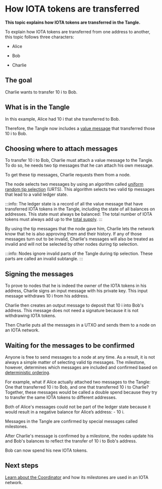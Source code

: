 # How IOTA tokens are transferred

**This topic explains how IOTA tokens are transferred in the Tangle.**

To explain how IOTA tokens are transferred from one address to another, this topic follows three characters:

- Alice

- Bob

- Charlie

## The goal

Charlie wants to transfer 10 i to Bob.

## What is in the Tangle

In this example, Alice had 10 i that she transferred to Bob.

Therefore, the Tangle now includes a [value message](../the-tangle/message-types.md) that transferred those 10 i to Bob.

## Choosing where to attach messages

To transfer 10 i to Bob, Charlie must attach a value message to the Tangle. To do so, he needs two tip messages that he can attach his own message.

To get these tip messages, Charlie requests them from a node.

The node selects two messages by using an algorithm called [uniform random tip selection](../the-tangle/tip-selection.md) (URTS). This algorithm selects two valid tip messages that lead to a valid ledger state.

:::info:
The ledger state is a record of all the value message that have transferred IOTA tokens in the Tangle, including the state of all balances on addresses. This state must always be balanced: The total number of IOTA tokens must always add up to the  [total supply](../the-tangle/genesis.md).
:::

By using the tip messages that the node gave him, Charlie lets the network know that he is also approving them and their history. If any of those messages turn out to be invalid, Charlie's messages will also be treated as invalid and will not be selected by other nodes during tip selection.

:::info:
Nodes ignore invalid parts of the Tangle during tip selection. These parts are called an invalid subtangle.
:::

## Signing the messages

To prove to nodes that he is indeed the owner of the IOTA tokens in his address, Charlie signs an input message with his private key. This input message withdraws 10 i from his address.

Charlie then creates an output message to deposit that 10 i into Bob's address. This message does not need a signature because it is not withdrawing IOTA tokens.

Then Charlie puts all the messages in a UTXO and sends them to a node on an IOTA network.

## Waiting for the messages to be confirmed

Anyone is free to send messages to a node at any time. As a result, it is not always a simple matter of selecting valid tip messages. The milestone, however, determines which messages are included and confirmed based on [deterministic ordering](https://github.com/thibault-martinez/protocol-rfcs/blob/white-flag-chrysalis-pt-2/text/0005-white-flag/0005-white-flag.md).

For example, what if Alice actually attached two messages to the Tangle: One that transferred 10 i to Bob, and one that transferred 10 i to Charlie? Together, these messages would be called a double spend because they try to transfer the same IOTA tokens to different addresses.

Both of Alice's messages could not be part of the ledger state because it would result in a negative balance for Alice’s address: - 10 i.

Messages in the Tangle are confirmed by special messages called milestones.

After Charlie's message is confirmed by a milestone, the nodes update his and Bob's balances to reflect the transfer of 10 i to Bob's address.

Bob can now spend his new IOTA tokens.

## Next steps

[Learn about the Coordinator](../the-tangle/the-coordinator.md) and how its milestones are used in an IOTA network.